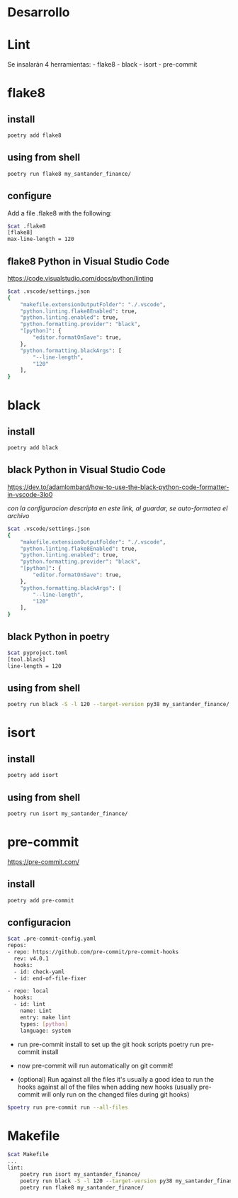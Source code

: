 # Desarrollo

# Lint
Se insalarán 4 herramientas:
    - flake8
    - black
    - isort
    - pre-commit

# flake8

## install
```bash
poetry add flake8
```
## using from shell
```bash
poetry run flake8 my_santander_finance/
```

## configure

Add a file .flake8 with the following:

```bash
$cat .flake8
[flake8]
max-line-length = 120
```

## flake8 Python in Visual Studio Code
https://code.visualstudio.com/docs/python/linting

```bash
$cat .vscode/settings.json
{
    "makefile.extensionOutputFolder": "./.vscode",
    "python.linting.flake8Enabled": true,
    "python.linting.enabled": true,
    "python.formatting.provider": "black",
    "[python]": {
        "editor.formatOnSave": true,
    },
    "python.formatting.blackArgs": [
        "--line-length",
        "120"
    ],
}
```

# black

## install
```bash
poetry add black
```

## black Python in Visual Studio Code
https://dev.to/adamlombard/how-to-use-the-black-python-code-formatter-in-vscode-3lo0

_con la configuracion descripta en este link, al guardar, se auto-formatea el archivo_


```bash
$cat .vscode/settings.json
{
    "makefile.extensionOutputFolder": "./.vscode",
    "python.linting.flake8Enabled": true,
    "python.linting.enabled": true,
    "python.formatting.provider": "black",
    "[python]": {
        "editor.formatOnSave": true,
    },
    "python.formatting.blackArgs": [
        "--line-length",
        "120"
    ],
}
```

## black Python in poetry

```bash
$cat pyproject.toml
[tool.black]
line-length = 120
```

## using from shell
```bash
poetry run black -S -l 120 --target-version py38 my_santander_finance/
```

# isort

## install
```bash
poetry add isort
```

## using from shell
```bash
poetry run isort my_santander_finance/
```

# pre-commit
https://pre-commit.com/

## install
```bash
poetry add pre-commit
```

## configuracion
```bash
$cat .pre-commit-config.yaml
repos:
- repo: https://github.com/pre-commit/pre-commit-hooks
  rev: v4.0.1
  hooks:
  - id: check-yaml
  - id: end-of-file-fixer

- repo: local
  hooks:
  - id: lint
    name: Lint
    entry: make lint
    types: [python]
    language: system
```

- run pre-commit install to set up the git hook scripts
poetry run pre-commit install

- now pre-commit will run automatically on git commit!

- (optional) Run against all the files
it's usually a good idea to run the hooks against all of the files when adding new hooks (usually pre-commit will only run on the changed files during git hooks)

```bash
$poetry run pre-commit run --all-files
```

# Makefile

```bash
$cat Makefile
...
lint: 
	poetry run isort my_santander_finance/
	poetry run black -S -l 120 --target-version py38 my_santander_finance/
	poetry run flake8 my_santander_finance/
```
